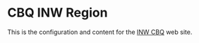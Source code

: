 # CBQ INW Region

This is the configuration and content for the [INW CBQ](https://inw.cbqz.org) web site.
